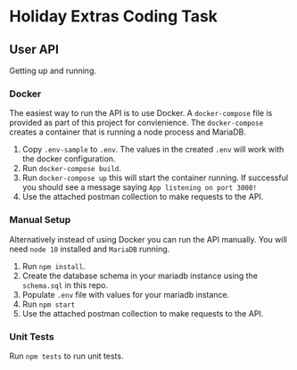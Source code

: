 Holiday Extras Coding Task
==========================

## User API

Getting up and running.

### Docker

The easiest way to run the API is to use Docker. A `docker-compose` file is provided as part of this project for convienience. The `docker-compose` creates a container that is running a node process and MariaDB.

1. Copy `.env-sample` to `.env`. The values in the created `.env` will work with the docker configuration.
2. Run `docker-compose build`.
3. Run `docker-compose up` this will start the container running. If successful you should see a message saying `App listening on port 3000!`
4. Use the attached postman collection to make requests to the API.

### Manual Setup

Alternatively instead of using Docker you can run the API manually. You will need `node 10` installed and `MariaDB` running. 

1. Run `npm install`.
2. Create the database schema in your mariadb instance using the `schema.sql` in this repo.
3. Populate `.env` file with values for your mariadb instance.
4. Run `npm start`
5. Use the attached postman collection to make requests to the API.

### Unit Tests

Run `npm tests` to run unit tests.